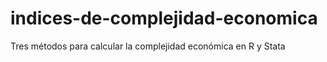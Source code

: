 # indices-de-complejidad-economica
Tres métodos para calcular la complejidad económica en R y Stata
